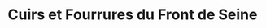 ---
title: "Cuirs et Fourrures du Front de Seine"
url: /paris/cuirs-et-fourrures-du-front-de-seine/
shop: Kleidung
---